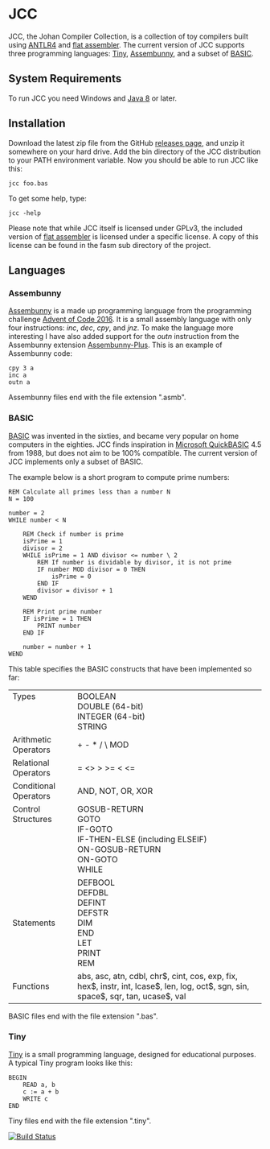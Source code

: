 # JCC

JCC, the Johan Compiler Collection, is a collection of toy compilers built using 
[ANTLR4](http://www.antlr.org) and [flat assembler](http://flatassembler.net). 
The current version of JCC supports three programming languages: 
[Tiny](https://github.com/antlr/grammars-v4/tree/master/tiny), 
[Assembunny](http://adventofcode.com/2016/day/12),
and a subset of [BASIC](https://en.wikipedia.org/wiki/BASIC).

## System Requirements

To run JCC you need Windows and [Java 8](https://www.java.com) or later.

## Installation

Download the latest zip file from the GitHub 
[releases page](https://github.com/dykstrom/jcc/releases),
and unzip it somewhere on your hard drive. Add the bin directory of the JCC distribution 
to your PATH environment variable. Now you should be able to run JCC like this:

    jcc foo.bas

To get some help, type:

    jcc -help

Please note that while JCC itself is licensed under GPLv3, the included version of 
[flat assembler](http://flatassembler.net) is licensed under a specific license.
A copy of this license can be found in the fasm sub directory of the project.

## Languages

### Assembunny

[Assembunny](http://adventofcode.com/2016/day/12) is a made up programming language from
the programming challenge [Advent of Code 2016](http://adventofcode.com/2016). It is a small
assembly language with only four instructions: _inc_, _dec_, _cpy_, and _jnz_. To make 
the language more interesting I have also added support for the _outn_ instruction from 
the Assembunny extension
[Assembunny-Plus](https://github.com/broad-well/assembunny-plus/blob/master/doc/spec.md).
This is an example of Assembunny code:

    cpy 3 a
    inc a
    outn a

Assembunny files end with the file extension ".asmb".

### BASIC

[BASIC](https://en.wikipedia.org/wiki/BASIC) was invented in the sixties, and became very 
popular on home computers in the eighties. JCC finds inspiration in 
[Microsoft QuickBASIC](https://en.wikipedia.org/wiki/QuickBASIC) 4.5 from 1988, but does 
not aim to be 100% compatible. The current version of JCC implements only a subset of
BASIC.

The example below is a short program to compute prime numbers:

```vbnet
REM Calculate all primes less than a number N
N = 100

number = 2
WHILE number < N

    REM Check if number is prime
    isPrime = 1
    divisor = 2
    WHILE isPrime = 1 AND divisor <= number \ 2
        REM If number is dividable by divisor, it is not prime
        IF number MOD divisor = 0 THEN
            isPrime = 0
        END IF
        divisor = divisor + 1
    WEND

    REM Print prime number
    IF isPrime = 1 THEN
        PRINT number
    END IF

    number = number + 1
WEND
```

This table specifies the BASIC constructs that have been implemented so far:

<table>
  <tr>
    <td valign='top'>Types</td>
    <td>
        BOOLEAN<br/>
        DOUBLE (64-bit)<br/>
        INTEGER (64-bit)<br/>
        STRING
    </td>
  </tr>
  <tr>
    <td>Arithmetic Operators</td>
    <td>+ - * / \ MOD</td>
  </tr>
  <tr>
    <td>Relational Operators</td>
    <td>= <> > >= < <=</td>
  </tr>
  <tr>
    <td>Conditional Operators</td>
    <td>AND, NOT, OR, XOR</td>
  </tr>
  <tr>
    <td valign='top'>Control Structures</td>
    <td>
        GOSUB-RETURN<br>
        GOTO<br>
        IF-GOTO<br>
        IF-THEN-ELSE (including ELSEIF)<br>
        ON-GOSUB-RETURN<br>
        ON-GOTO<br>
        WHILE
    </td>
  </tr>
  <tr>
    <td>Statements</td>
    <td>
        DEFBOOL<br>
        DEFDBL<br>
        DEFINT<br>
        DEFSTR<br>
        DIM<br>
        END<br>
        LET<br>
        PRINT<br>
        REM
    </td>
  <tr>
    <td>Functions</td>
    <td>
        abs, asc, atn, cdbl, chr$, cint, cos, exp, fix, hex$, instr, 
        int, lcase$, len, log, oct$, sgn, sin, space$, sqr, tan, ucase$, 
        val
    </td>
  </tr>
</table>

BASIC files end with the file extension ".bas".

### Tiny

[Tiny](https://github.com/antlr/grammars-v4/tree/master/tiny) is a small programming language, 
designed for educational purposes. A typical Tiny program looks like this:

    BEGIN
        READ a, b
        c := a + b
        WRITE c
    END

Tiny files end with the file extension ".tiny".

[![Build Status](https://travis-ci.org/dykstrom/jcc.svg?branch=master)](https://travis-ci.org/dykstrom/jcc)
